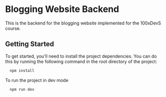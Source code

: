 # Blogging Website Backend

This is the backend for the blogging website implemented for the 100xDevS course.

## Getting Started

To get started, you'll need to install the project dependencies. You can do this by running the following command in the root directory of the project:

```bash
  npm install
```

To run the project in dev mode

```bash
  npm run dev
```
